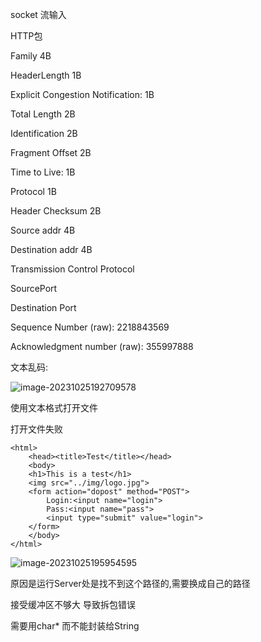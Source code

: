 socket 流输入

HTTP包 

Family 4B

HeaderLength  1B

Explicit Congestion Notification: 1B

Total Length 2B

Identification 2B

Fragment Offset 2B

Time to Live: 1B

Protocol 1B

Header Checksum 2B

Source addr 4B

Destination addr 4B



Transmission Control Protocol

SourcePort

Destination Port

Sequence Number (raw): 2218843569

Acknowledgment number (raw): 355997888



文本乱码:

![image-20231025192709578](C:\Users\Lenovo\AppData\Roaming\Typora\typora-user-images\image-20231025192709578.png)

使用文本格式打开文件



打开文件失败



```
<html>
	<head><title>Test</title></head>
	<body>
	<h1>This is a test</h1>
	<img src="../img/logo.jpg">
	<form action="dopost" method="POST">
		Login:<input name="login">
		Pass:<input name="pass">
		<input type="submit" value="login">
	</form>
	</body>
</html>
```

![image-20231025195954595](C:\Users\Lenovo\AppData\Roaming\Typora\typora-user-images\image-20231025195954595.png)

原因是运行Server处是找不到这个路径的,需要换成自己的路径



接受缓冲区不够大 导致拆包错误

需要用char* 而不能封装给String

